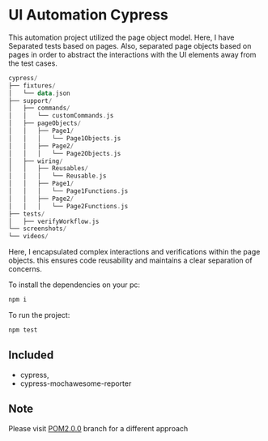# UI Automation Cypress

This automation project utilized the page object model. Here, I have Separated tests based on pages. Also, separated page objects based 
on pages in order to  abstract the interactions with the UI elements away from the test cases. 

``` kotlin
cypress/
├── fixtures/
│   └── data.json
├── support/
│   ├── commands/
│   │   └── customCommands.js
│   ├── pageObjects/
│   │   ├── Page1/
│   │   │   └── Page1Objects.js
│   │   ├── Page2/
│   │   │   └── Page2Objects.js
│   ├── wiring/
│   │   ├── Reusables/
│   │   │   └── Reusable.js
│   │   ├── Page1/
│   │   │   └── Page1Functions.js
│   │   ├── Page2/
│   │   │   └── Page2Functions.js
├── tests/
│   ├── verifyWorkflow.js
└── screenshots/
└── videos/

```

Here, I encapsulated complex interactions and verifications within the page objects. 
this ensures code reusability and maintains a clear separation of concerns.



To install the dependencies on your pc:

```node.js
npm i
```
To run the project:

```node.js
npm test
```

## Included
* cypress,
* cypress-mochawesome-reporter

## Note
Please visit [POM2.0.0](https://github.com/sultanparvez/UI-Automation-Cypress-POM/tree/POM2.0.0) branch for a different approach
